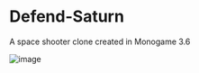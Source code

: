 # Defend-Saturn
A space shooter clone created in Monogame 3.6

![image](http://i68.tinypic.com/x1x747.jpg)
